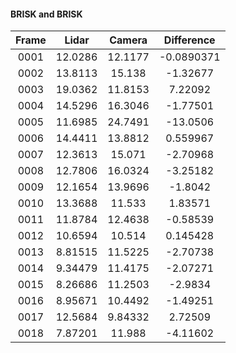 #### BRISK and BRISK

| Frame     |  Lidar     |    Camera   |    Difference    |
| :-------: | :--------: | :---------: | :-----------: |
|0001    | 12.0286    | 12.1177    | -0.0890371    | 
|0002    | 13.8113    | 15.138    | -1.32677    | 
|0003    | 19.0362    | 11.8153    | 7.22092    | 
|0004    | 14.5296    | 16.3046    | -1.77501    | 
|0005    | 11.6985    | 24.7491    | -13.0506    | 
|0006    | 14.4411    | 13.8812    | 0.559967    | 
|0007    | 12.3613    | 15.071    | -2.70968    | 
|0008    | 12.7806    | 16.0324    | -3.25182    | 
|0009    | 12.1654    | 13.9696    | -1.8042    | 
|0010    | 13.3688    | 11.533    | 1.83571    | 
|0011    | 11.8784    | 12.4638    | -0.58539    | 
|0012    | 10.6594    | 10.514    | 0.145428    | 
|0013    | 8.81515    | 11.5225    | -2.70738    | 
|0014    | 9.34479    | 11.4175    | -2.07271    | 
|0015    | 8.26686    | 11.2503    | -2.9834    | 
|0016    | 8.95671    | 10.4492    | -1.49251    | 
|0017    | 12.5684    | 9.84332    | 2.72509    | 
|0018    | 7.87201    | 11.988    | -4.11602    | 
